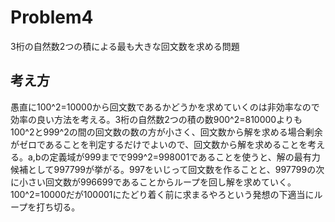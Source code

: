 # Problem4 #
3桁の自然数2つの積による最も大きな回文数を求める問題  

## 考え方 ##
愚直に100^2=10000から回文数であるかどうかを求めていくのは非効率なので効率の良い方法を考える。3桁の自然数2つの積の数900^2=810000よりも100^2と999^2の間の回文数の数の方が小さく、回文数から解を求める場合剰余がゼロであることを判定するだけでよいので、回文数から解を求めることを考える。a,bの定義域が999までで999^2=998001であることを使うと、解の最有力候補として997799が挙がる。997をいじって回文数を作ることと、997799の次に小さい回文数が996699であることからループを回し解を求めていく。100^2=10000だが100001にたどり着く前に求まるやろという発想の下適当にループを打ち切る。
